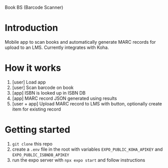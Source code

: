 Book BS (Barcode Scanner)

# Introduction

Mobile app to scan books and automatically generate MARC records for upload to an LMS. Currently integrates with Koha.

# How it works

1. [user] Load app
2. [user] Scan barcode on book
3. [app] ISBN is looked up in ISBN DB
4. [app] MARC record JSON generated using results
5. [user + app] Upload MARC record to LMS with button, optionally create item for existing record

# Getting started

1. `git clone` this repo
2. create a `.env` file in the root with variables `EXPO_PUBLIC_KOHA_APIKEY` and `EXPO_PUBLIC_ISBNDB_APIKEY`
3. run the expo server with `npx expo start` and follow instructions
